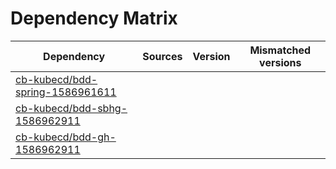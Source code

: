 # Dependency Matrix

Dependency | Sources | Version | Mismatched versions
---------- | ------- | ------- | -------------------
[cb-kubecd/bdd-spring-1586961611](https://github.com/cb-kubecd/bdd-spring-1586961611.git) |  | []() | 
[cb-kubecd/bdd-sbhg-1586962911](https://github.com/cb-kubecd/bdd-sbhg-1586962911.git) |  | []() | 
[cb-kubecd/bdd-gh-1586962911](https://github.com/cb-kubecd/bdd-gh-1586962911.git) |  | []() | 
